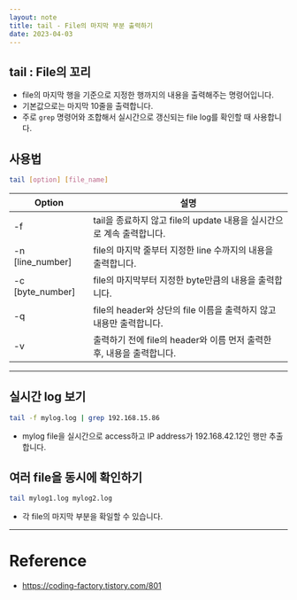 ```yaml
---
layout: note
title: tail - File의 마지막 부분 출력하기
date: 2023-04-03
---
```





## tail : File의 꼬리

- file의 마지막 행을 기준으로 지정한 행까지의 내용을 출력해주는 명령어입니다.
- 기본값으로는 마지막 10줄을 출력합니다.
- 주로 `grep` 명령어와 조합해서 실시간으로 갱신되는 file log를 확인할 때 사용합니다.


## 사용법

```sh
tail [option] [file_name]
```

| Option | 설명 |
| - | - |
| -f | tail을 종료하지 않고 file의 update 내용을 실시간으로 계속 출력합니다. |
| -n [line_number] | file의 마지막 줄부터 지정한 line 수까지의 내용을 출력합니다. |
| -c [byte_number] | file의 마지막부터 지정한 byte만큼의 내용을 출력합니다. |
| -q | file의 header와 상단의 file 이름을 출력하지 않고 내용만 출력합니다. |
| -v | 출력하기 전에 file의 header와 이름 먼저 출력한 후, 내용을 출력합니다. |




---




## 실시간 log 보기

```sh
tail -f mylog.log | grep 192.168.15.86
```

- mylog file을 실시간으로 access하고 IP address가 192.168.42.12인 행만 추출합니다.


## 여러 file을 동시에 확인하기

```sh
tail mylog1.log mylog2.log
```

- 각 file의 마지막 부분을 확일할 수 있습니다.




---




# Reference

- <https://coding-factory.tistory.com/801>
